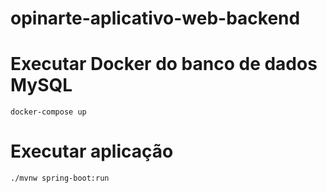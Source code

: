 # opinarte-aplicativo-web-backend

# Executar Docker do banco de dados MySQL
```console
docker-compose up
```

# Executar aplicação
```console
./mvnw spring-boot:run
```
